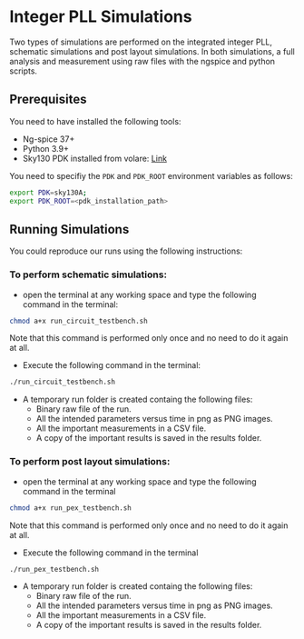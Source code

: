 # Integer PLL Simulations  
Two types of simulations are performed on the integrated integer PLL, schematic simulations and post layout simulations. In both simulations, a full analysis and measurement using raw files with the ngspice and python scripts.

## Prerequisites
You need to have installed the following tools:
- Ng-spice 37+
- Python 3.9+
- Sky130 PDK installed from volare: [Link](https://github.com/efabless/volare/releases/tag/sky130-fa87f8f4bbcc7255b6f0c0fb506960f531ae2392)

You need to specifiy the `PDK` and `PDK_ROOT` environment variables as follows:
```bash
export PDK=sky130A;
export PDK_ROOT=<pdk_installation_path>
```

## Running Simulations
You could reproduce our runs using the following instructions:
### To perform schematic simulations:
   * open the terminal at any working space and type the following command in the terminal:
  ```bash
  chmod a+x run_circuit_testbench.sh
  ```
  Note that this command is performed only once and no need to do it again at all.
   * Execute the following command in the terminal: 
  ```bash
  ./run_circuit_testbench.sh
  ```
   * A temporary run folder is created containg the following files:
        - Binary raw file of the run.
        - All the intended parameters versus time in png as PNG  images.
        - All the important measurements in a CSV file.
        - A copy of the important results is saved in the results folder.
  
###  To perform post layout simulations:
   * open the terminal at any working space and type the following command in the terminal 
  ```bash
  chmod a+x run_pex_testbench.sh
  ```
  Note that this command is performed only once and no need to do it again at all.
   * Execute the following command in the terminal 
  ```bash
  ./run_pex_testbench.sh
  ```
   * A temporary run folder is created containg the following files:
        - Binary raw file of the run.
        - All the intended parameters versus time in png as PNG  images.
        - All the important measurements in a CSV file.
        - A copy of the important results is saved in the results folder.

